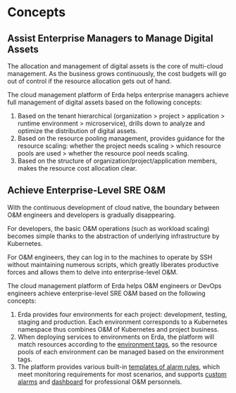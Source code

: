 # Concepts

## Assist Enterprise Managers to Manage Digital Assets

The allocation and management of digital assets is the core of multi-cloud management. As the business grows continuously, the cost budgets will go out of control if the resource allocation gets out of hand.

The cloud management platform of Erda helps enterprise managers achieve full management of digital assets based on the following concepts:

1. Based on the tenant hierarchical (organization > project > application > runtime environment > microservice), drills down to analyze and optimize the distribution of digital assets.
2. Based on the resource pooling management, provides guidance for the resource scaling: whether the project needs scaling > which resource pools are used > whether the resource pool needs scaling.
3. Based on the structure of organization/project/application members, makes the resource cost allocation clear.

## Achieve Enterprise-Level SRE O&M

With the continuous development of cloud native, the boundary between O&M engineers and developers is gradually disappearing.

For developers, the basic O&M operations (such as workload scaling) becomes simple thanks to the abstraction of underlying infrastructure by Kubernetes.

For O&M engineers, they can log in to the machines to operate by SSH without maintaining numerous scripts, which greatly liberates productive forces and allows them to delve into enterprise-level O&M.

The cloud management platform of Erda helps O&M engineers or DevOps engineers achieve enterprise-level SRE O&M based on the following concepts:

1. Erda provides four environments for each project: development, testing, staging and production. Each environment corresponds to a Kubernetes namespace thus combines O&M of Kubernetes and project business.
2. When deploying services to environments on Erda, the platform will match resources according to the [environment tags](./guide/cluster/cluster-node-labels.md#Host-Isolation-Based-on-Environment), so the resource pools of each environment can be managed based on the environment tags.
3. The platform provides various built-in [templates of alarm rules](./guide/alert/alarm-strategy.md#Alarm-Monitoring), which meet monitoring requirements for most scenarios, and supports [custom alarms](./guide/alert/alarm-custom.md) and [dashboard](./guide/alert/dashboard.md) for professional O&M personnels.













